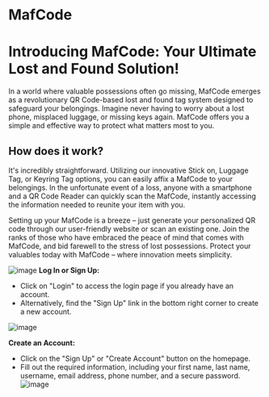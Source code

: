 # MafCode

# Introducing MafCode: Your Ultimate Lost and Found Solution!

In a world where valuable possessions often go missing, MafCode emerges as a revolutionary QR Code-based lost and found tag system designed to safeguard your belongings. Imagine never having to worry about a lost phone, misplaced luggage, or missing keys again. MafCode offers you a simple and effective way to protect what matters most to you.

## How does it work?

It's incredibly straightforward. Utilizing our innovative Stick on, Luggage Tag, or Keyring Tag options, you can easily affix a MafCode to your belongings. In the unfortunate event of a loss, anyone with a smartphone and a QR Code Reader can quickly scan the MafCode, instantly accessing the information needed to reunite your item with you.

Setting up your MafCode is a breeze – just generate your personalized QR code through our user-friendly website or scan an existing one. Join the ranks of those who have embraced the peace of mind that comes with MafCode, and bid farewell to the stress of lost possessions. Protect your valuables today with MafCode – where innovation meets simplicity.

 
![image](https://github.com/AhmadHabeh/MafCode/assets/123034491/a0dfa198-bbc1-4fd9-ad95-42d0cb0e6dbf)
**Log In or Sign Up:**
   - Click on "Login" to access the login page if you already have an account.
   - Alternatively, find the "Sign Up" link in the bottom right corner to create a new account.


![image](https://github.com/AhmadHabeh/MafCode/assets/123034491/088bd6a1-bd1e-4e35-827b-8464d0bc1d04)

 **Create an Account:**
   - Click on the "Sign Up" or "Create Account" button on the homepage.
   - Fill out the required information, including your first name, last name, username, email address, phone number, and a secure password.
![image](https://github.com/AhmadHabeh/MafCode/assets/123034491/3fd9daff-49b7-4bf7-8936-9d3f3f8c1b2e)





